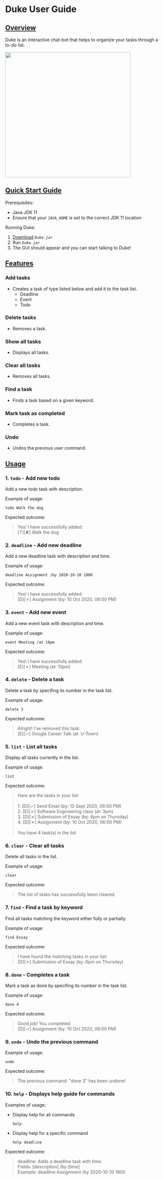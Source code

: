 # Duke User Guide

## <ins>Overview</ins>
Duke is an interactive chat-bot that helps to organize your tasks through a to-do list.

<img src="https://raw.githubusercontent.com/eugene3231/ip/master/docs/Ui.png" width="400">

## <ins>Quick Start Guide</ins>
Prerequisites:

* Java JDK 11
* Ensure that your `JAVA_HOME` is set to the correct JDK 11 location

Running Duke:
  1. [Download](https://github.com/eugene3231/ip/releases) *`Duke.jar`*
  2. Run *`Duke.jar`*
  3. The GUI should appear and you can start talking to Duke!


## <ins>Features</ins>

### Add tasks
* Creates a task of type listed below and add it to the task list.
  - Deadline
  - Event
  - Todo

### Delete tasks
* Removes a task.

### Show all tasks
* Displays all tasks.

### Clear all tasks
* Removes all tasks.

### Find a task
* Finds a task based on a given keyword.

### Mark task as completed
* Completes a task.

### Undo 
* Undos the previous user command.


## <ins>Usage</ins>

### 1. `todo` - Add new todo
Add a new todo task with description. </br>

Example of usage: 

`todo Walk the dog`

Expected outcome:

>Yes! I have successfully added:
</br>[T][✘] Walk the dog

### 2. `deadline` - Add new deadline
Add a new deadline task with description and time. </br>

Example of usage: 

`deadline Assignment /by 2020-10-10 1800`

Expected outcome:

>Yes! I have successfully added:
</br>[D][✗] Assignment (by: 10 Oct 2020, 06:00 PM)

### 3. `event` - Add new event
Add a new event task with description and time. </br>

Example of usage: 

`event Meeting /at 10pm`

Expected outcome:

>Yes! I have successfully added: 
</br>[E][✗] Meeting (at: 10pm)

### 4. `delete` - Delete a task
Delete a task by specifing its number in the task list.

Example of usage: 

`delete 3`

Expected outcome:

>Alright! I've removed this task: 
</br>[E][✓] Google Career Talk (at: U-Town)

### 5. `list` - List all tasks
Display all tasks currently in the list.

Example of usage: 

`list`

Expected outcome:

>Here are the tasks in your list:
</br></br>1. [D][✓] Send Email (by: 13 Sept 2020, 06:00 PM)
</br>2. [E][✗] Software Engineering class (at: 3pm)
</br>3. [D][✗] Submission of Essay (by: 6pm on Thursday)
</br>4. [D][✗] Assignment (by: 10 Oct 2020, 06:00 PM)
</br></br>You have 4 task(s) in the list

### 6. `clear` - Clear all tasks
Delete all tasks in the list.

Example of usage: 

`clear`

Expected outcome:

>The list of tasks has successfully been cleared.

### 7. `find` - Find a task by keyword
Find all tasks matching the keyword either fully or partially.

Example of usage: 

`find Essay`

Expected outcome:

>I have found the matching tasks in your list:
</br>[D][✗] Submission of Essay (by: 6pm on Thursday)

### 8. `done` - Completes a task
Mark a task as done by specifing its number in the task list.

Example of usage: 

`done 4`

Expected outcome:

>Good job! You completed:
</br>[D][✓] Assignment (by: 10 Oct 2020, 06:00 PM)

### 9. `undo` - Undo the previous command
Example of usage: 

`undo`

Expected outcome:

> The previous command: "done 3" has been undone!

### 10. `help` - Displays help guide for commands
Examples of usage: 
* Display help for all commands

  `help`

* Display help for a specific command

  `help deadline`

Expected outcome:

>deadline: Adds a deadline task with time.
</br> Fields: [description] /by [time] 
</br> Example: deadline Assignment /by 2020-10-10 1800

